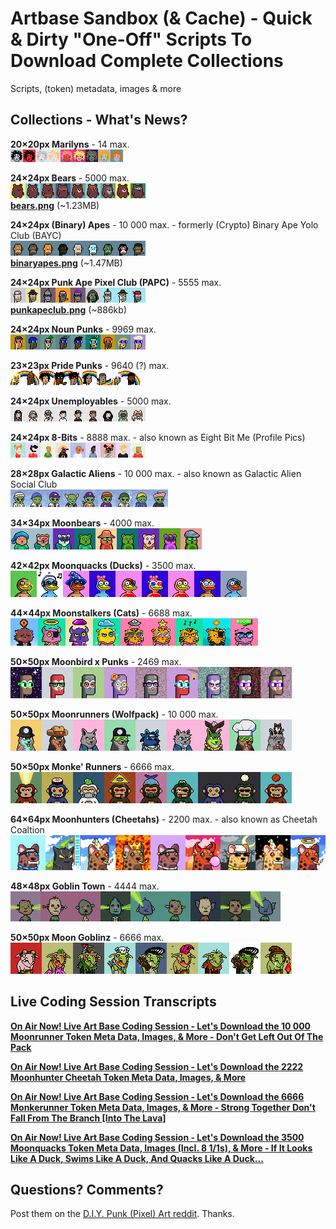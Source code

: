 # Artbase Sandbox (& Cache) - Quick & Dirty "One-Off" Scripts To Download Complete Collections

Scripts, (token) metadata, images & more



## Collections - What's News?

<!-- punk style -->

**20×20px Marilyns**  - 14 max. <br>
![](i/marilyns-strip.png)


**24×24px Bears**  - 5000 max. <br>
![](i/bears-strip.png)  <br>
 [**bears.png**](https://github.com/pixelartexchange/collections/blob/master/bears/bears-24x24.png) (~1.23MB)


**24×24px (Binary) Apes** - 10 000 max. - formerly (Crypto) Binary Ape Yolo Club (BAYC)  <br>
![](i/binaryapes-strip.png)  <br>
 [**binaryapes.png**](https://github.com/pixelartexchange/collections/blob/master/binaryapes/binaryapes-24x24.png) (~1.47MB)



**24×24px Punk Ape Pixel Club (PAPC)** - 5555 max.  <br>
![](i/papc-punk-ape-pixel-club-strip.png)  <br>
 [**punkapeclub.png**](https://github.com/pixelartexchange/collections/blob/master/punkapeclub/punkapeclub-24x24.png) (~886kb)



**24×24px Noun Punks** - 9969 max. <br>
![](i/nounpunks-strip.png)


**23×23px Pride Punks** - 9640 (?) max. <br>
![](i/pridepunks-strip.png)


<!-- 8-bit style -->

**24×24px Unemployables** - 5000 max. <br>
![](i/unemployables-strip.png)


**24×24px 8-Bits** - 8888 max.   - also known as Eight Bit Me (Profile Pics)<br>
![](i/eightbitme-strip.png)


**28×28px Galactic Aliens** - 10 000 max. -  also known as Galactic Alien Social Club <br>
![](i/galacticaliensocialclub-strip.png)



<!-- moonbird style -->

**34×34px Moonbears** - 4000 max. <br>
![](i/moonbears-strip.png)

**42×42px Moonquacks (Ducks)** - 3500 max. <br>
![](i/moonquacks-strip.png)


**44×44px Moonstalkers (Cats)** - 6688 max. <br>
![](i/moonstalkers-strip.png)



**50×50px Moonbird x Punks** - 2469 max.  <br>
![](i/moonbirdpunks-strip.png)


**50×50px  Moonrunners (Wolfpack)** - 10 000 max. <br>
![](i/moonrunners-strip.png)



**50×50px  Monke' Runners** - 6666 max. <br>
![](i/monkerunners-strip.png)

**64×64px  Moonhunters (Cheetahs)** - 2200 max. - also known as Cheetah Coaltion  <br>
![](i/moonhunters-strip.png)




<!-- goblin style -->

**48×48px Goblin Town** - 4444 max. <br>
![](i/goblintown-strip.png)

**50×50px  Moon Goblinz** - 6666 max. <br>
![](i/moongoblz-strip.png)







## Live Coding Session Transcripts

[**On Air Now! Live Art Base Coding Session - Let's Download the 10 000 Moonrunner Token Meta Data, Images, & More - Don't Get Left Out Of The Pack**](moonrunners)

[**On Air Now! Live Art Base Coding Session - Let's Download the 2222 Moonhunter Cheetah Token Meta Data, Images, & More**](moon-hunters)

[**On Air Now! Live Art Base Coding Session - Let's Download the 6666 Monkerunner Token Meta Data, Images, & More - Strong Together Don't Fall From The Branch [Into The Lava]**](monkerunners)

[**On Air Now! Live Art Base Coding Session - Let's Download the 3500 Moonquacks Token Meta Data, Images (Incl. 8 1/1s), & More - If It Looks Like A Duck, Swims Like A Duck, And Quacks Like A Duck...**](moonquacks)





## Questions? Comments?

Post them on the [D.I.Y. Punk (Pixel) Art reddit](https://old.reddit.com/r/DIYPunkArt). Thanks.

